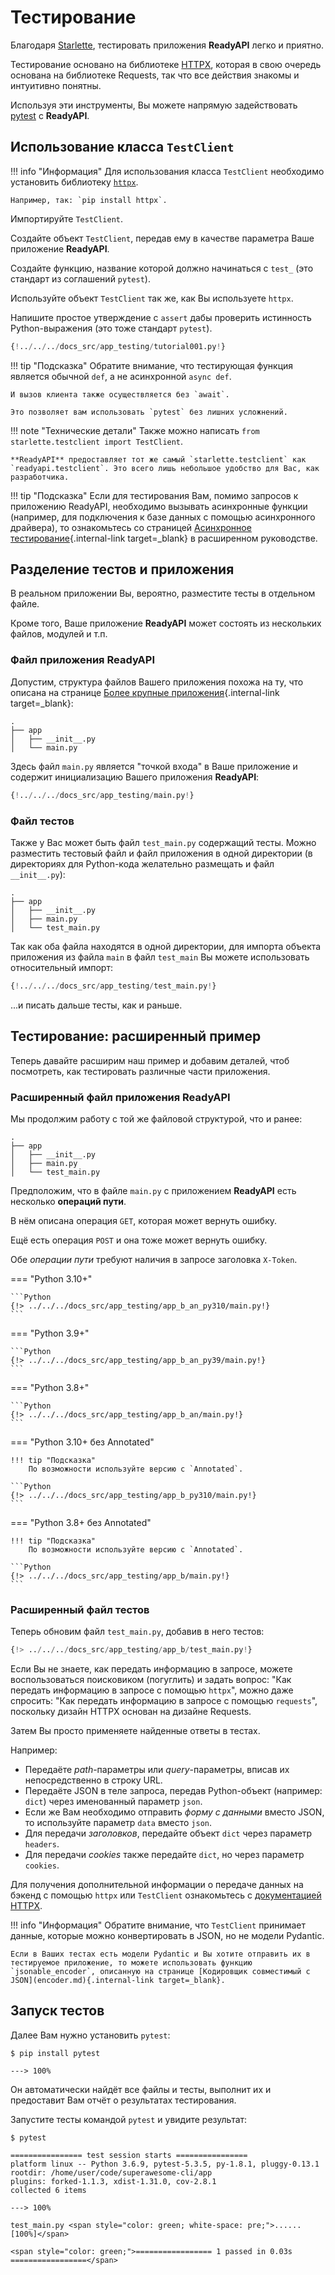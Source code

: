 # Тестирование

Благодаря <a href="https://www.starlette.io/testclient/" class="external-link" target="_blank">Starlette</a>, тестировать приложения **ReadyAPI** легко и приятно.

Тестирование основано на библиотеке <a href="https://www.python-httpx.org" class="external-link" target="_blank">HTTPX</a>, которая в свою очередь основана на библиотеке Requests, так что все действия знакомы и интуитивно понятны.

Используя эти инструменты, Вы можете напрямую задействовать <a href="https://docs.pytest.org/" class="external-link" target="_blank">pytest</a> с **ReadyAPI**.

## Использование класса `TestClient`

!!! info "Информация"
    Для использования класса `TestClient` необходимо установить библиотеку <a href="https://www.python-httpx.org" class="external-link" target="_blank">`httpx`</a>.

    Например, так: `pip install httpx`.

Импортируйте `TestClient`.

Создайте объект `TestClient`, передав ему в качестве параметра Ваше приложение **ReadyAPI**.

Создайте функцию, название которой должно начинаться с `test_` (это стандарт из соглашений `pytest`).

Используйте объект `TestClient` так же, как Вы используете `httpx`.

Напишите простое утверждение с `assert` дабы проверить истинность Python-выражения (это тоже стандарт `pytest`).

```Python hl_lines="2  12  15-18"
{!../../../docs_src/app_testing/tutorial001.py!}
```

!!! tip "Подсказка"
    Обратите внимание, что тестирующая функция является обычной `def`, а не асинхронной `async def`.

    И вызов клиента также осуществляется без `await`.

    Это позволяет вам использовать `pytest` без лишних усложнений.

!!! note "Технические детали"
    Также можно написать `from starlette.testclient import TestClient`.

    **ReadyAPI** предоставляет тот же самый `starlette.testclient` как `readyapi.testclient`. Это всего лишь небольшое удобство для Вас, как разработчика.

!!! tip "Подсказка"
    Если для тестирования Вам, помимо запросов к приложению ReadyAPI, необходимо вызывать асинхронные функции (например, для подключения к базе данных с помощью асинхронного драйвера), то ознакомьтесь со страницей [Асинхронное тестирование](../advanced/async-tests.md){.internal-link target=_blank} в расширенном руководстве.

## Разделение тестов и приложения

В реальном приложении Вы, вероятно, разместите тесты в отдельном файле.

Кроме того, Ваше приложение **ReadyAPI** может состоять из нескольких файлов, модулей и т.п.

### Файл приложения **ReadyAPI**

Допустим, структура файлов Вашего приложения похожа на ту, что описана на странице [Более крупные приложения](bigger-applications.md){.internal-link target=_blank}:

```
.
├── app
│   ├── __init__.py
│   └── main.py
```

Здесь файл `main.py` является "точкой входа" в Ваше приложение и содержит инициализацию Вашего приложения **ReadyAPI**:


```Python
{!../../../docs_src/app_testing/main.py!}
```

### Файл тестов

Также у Вас может быть файл `test_main.py` содержащий тесты. Можно разместить тестовый файл и файл приложения в одной директории (в директориях для Python-кода желательно размещать и файл `__init__.py`):

``` hl_lines="5"
.
├── app
│   ├── __init__.py
│   ├── main.py
│   └── test_main.py
```

Так как оба файла находятся в одной директории, для импорта объекта приложения из файла `main` в файл `test_main` Вы можете использовать относительный импорт:

```Python hl_lines="3"
{!../../../docs_src/app_testing/test_main.py!}
```

...и писать дальше тесты, как и раньше.

## Тестирование: расширенный пример

Теперь давайте расширим наш пример и добавим деталей, чтоб посмотреть, как тестировать различные части приложения.

### Расширенный файл приложения **ReadyAPI**

Мы продолжим работу с той же файловой структурой, что и ранее:

```
.
├── app
│   ├── __init__.py
│   ├── main.py
│   └── test_main.py
```

Предположим, что в файле `main.py` с приложением **ReadyAPI** есть несколько **операций пути**.

В нём описана операция `GET`, которая может вернуть ошибку.

Ещё есть операция `POST` и она тоже может вернуть ошибку.

Обе *операции пути* требуют наличия в запросе заголовка `X-Token`.

=== "Python 3.10+"

    ```Python
    {!> ../../../docs_src/app_testing/app_b_an_py310/main.py!}
    ```

=== "Python 3.9+"

    ```Python
    {!> ../../../docs_src/app_testing/app_b_an_py39/main.py!}
    ```

=== "Python 3.8+"

    ```Python
    {!> ../../../docs_src/app_testing/app_b_an/main.py!}
    ```

=== "Python 3.10+ без Annotated"

    !!! tip "Подсказка"
        По возможности используйте версию с `Annotated`.

    ```Python
    {!> ../../../docs_src/app_testing/app_b_py310/main.py!}
    ```

=== "Python 3.8+  без Annotated"

    !!! tip "Подсказка"
        По возможности используйте версию с `Annotated`.

    ```Python
    {!> ../../../docs_src/app_testing/app_b/main.py!}
    ```

### Расширенный файл тестов

Теперь обновим файл `test_main.py`, добавив в него тестов:

```Python
{!> ../../../docs_src/app_testing/app_b/test_main.py!}
```

Если Вы не знаете, как передать информацию в запросе, можете воспользоваться поисковиком (погуглить) и задать вопрос: "Как передать информацию в запросе с помощью `httpx`", можно даже спросить: "Как передать информацию в запросе с помощью `requests`", поскольку дизайн HTTPX основан на дизайне Requests.

Затем Вы просто применяете найденные ответы в тестах.

Например:

* Передаёте *path*-параметры или *query*-параметры, вписав их непосредственно в строку URL.
* Передаёте JSON в теле запроса, передав Python-объект (например: `dict`) через именованный параметр `json`.
* Если же Вам необходимо отправить *форму с данными* вместо JSON, то используйте параметр `data` вместо `json`.
* Для передачи *заголовков*, передайте объект `dict` через параметр `headers`.
* Для передачи *cookies* также передайте `dict`, но через параметр `cookies`.

Для получения дополнительной информации о передаче данных на бэкенд с помощью `httpx` или `TestClient` ознакомьтесь с <a href="https://www.python-httpx.org" class="external-link" target="_blank">документацией HTTPX</a>.

!!! info "Информация"
    Обратите внимание, что `TestClient` принимает данные, которые можно конвертировать в JSON, но не модели Pydantic.

    Если в Ваших тестах есть модели Pydantic и Вы хотите отправить их в тестируемое приложение, то можете использовать функцию `jsonable_encoder`, описанную на странице [Кодировщик совместимый с JSON](encoder.md){.internal-link target=_blank}.

## Запуск тестов

Далее Вам нужно установить `pytest`:

<div class="termy">

```console
$ pip install pytest

---> 100%
```

</div>

Он автоматически найдёт все файлы и тесты, выполнит их и предоставит Вам отчёт о результатах тестирования.

Запустите тесты командой `pytest` и увидите результат:

<div class="termy">

```console
$ pytest

================ test session starts ================
platform linux -- Python 3.6.9, pytest-5.3.5, py-1.8.1, pluggy-0.13.1
rootdir: /home/user/code/superawesome-cli/app
plugins: forked-1.1.3, xdist-1.31.0, cov-2.8.1
collected 6 items

---> 100%

test_main.py <span style="color: green; white-space: pre;">......                            [100%]</span>

<span style="color: green;">================= 1 passed in 0.03s =================</span>
```

</div>
